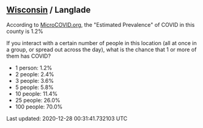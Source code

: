 
## [Wisconsin](/united-states/wisconsin) / Langlade

According to [MicroCOVID.org](http://microcovid.org),
the "Estimated Prevalence" of COVID in this county is 1.2%

If you interact with a certain number of people in this location
(all at once in a group, or spread out across the day), what is the chance that
1 or more of them has COVID?

- 1 person: 1.2%
- 2 people: 2.4%
- 3 people: 3.6%
- 5 people: 5.8%
- 10 people: 11.4%
- 25 people: 26.0%
- 100 people: 70.0%

Last updated: 2020-12-28 00:31:41.732103 UTC
